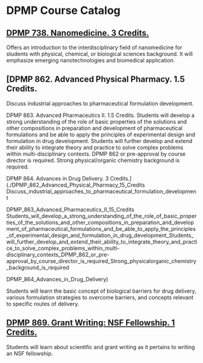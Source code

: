 # DPMP Course Catalog

## [DPMP 738. Nanomedicine. 3 Credits.](./DPMP_738_Nanomedicine)

Offers an introduction to the interdisciplinary field of nanomedicine for students with physical, chemical, or biological sciences background. It will emphasize emerging nanotechnologies and biomedical application.

## [DPMP 862. Advanced Physical Pharmacy. 1.5 Credits.
Discuss industrial approaches to pharmaceutical formulation development.

DPMP 863. Advanced Pharmaceutics II. 1.5 Credits.
Students will develop a strong understanding of the role of basic properties of the solutions and other compositions in preparation and development of pharmaceutical formulations and be able to apply the principles of experimental design and formulation in drug development. Students will further develop and extend their ability to integrate theory and practice to solve complex problems within multi-disciplinary contexts. DPMP 862 or pre-approval by course director is required. Strong physical/organic chemistry background is required.

DPMP 864. Advances in Drug Delivery. 3 Credits.](./DPMP_862_Advanced_Physical_Pharmacy_15_Credits
Discuss_industrial_approaches_to_pharmaceutical_formulation_development

DPMP_863_Advanced_Pharmaceutics_II_15_Credits
Students_will_develop_a_strong_understanding_of_the_role_of_basic_properties_of_the_solutions_and_other_compositions_in_preparation_and_development_of_pharmaceutical_formulations_and_be_able_to_apply_the_principles_of_experimental_design_and_formulation_in_drug_development_Students_will_further_develop_and_extend_their_ability_to_integrate_theory_and_practice_to_solve_complex_problems_within_multi-disciplinary_contexts_DPMP_862_or_pre-approval_by_course_director_is_required_Strong_physicalorganic_chemistry_background_is_required

DPMP_864_Advances_in_Drug_Delivery)

Students will learn the basic concept of biological barriers for drug delivery, various formulation strategies to overcome barriers, and concepts relevant to specific routes of delivery.

## [DPMP 869. Grant Writing: NSF Fellowship. 1 Credits.](./DPMP_869_Grant_Writing_NSF_Fellowship)

Students will learn about scientific and grant writing as it pertains to writing an NSF fellowship.

